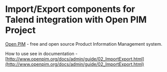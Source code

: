 # Import/Export components for Talend integration with Open PIM Project

[Open PIM](https://www.openpim.org) - free and open source Product Information Management system.

How to use see in documentation -[http://www.openpim.org/docs/admin/guide/02_ImportExport.html](http://www.openpim.org/docs/admin/guide/02_ImportExport.html)
